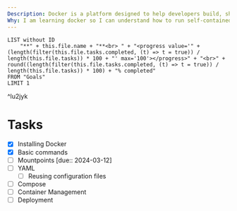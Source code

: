 ```yaml
---
Description: Docker is a platform designed to help developers build, share, and run container applications.
Why: I am learning docker so I can understand how to run self-contained apps that can run on many different systems.
---
```


```dataview 
LIST without ID
	"**" + this.file.name + "**<br> " + "<progress value='" + (length(filter(this.file.tasks.completed, (t) => t = true)) / length(this.file.tasks)) * 100 + "' max='100'></progress>" + "<br>" + round((length(filter(this.file.tasks.completed, (t) => t = true)) / length(this.file.tasks)) * 100) + "% completed"
FROM "Goals"
LIMIT 1
```

^lu2jyk

# Tasks
- [x] Installing Docker
- [x] Basic commands
- [ ] Mountpoints [due:: 2024-03-12]
- [ ] YAML
	- [ ] Reusing configuration files
- [ ] Compose
- [ ] Container Management
- [ ] Deployment